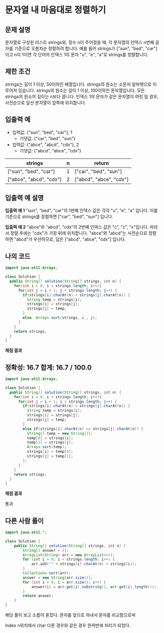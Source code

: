 # 문자열 내 마음대로 정렬하기

## 문제 설명

문자열로 구성된 리스트 strings와, 정수 n이 주어졌을 때, 각 문자열의 인덱스 n번째 글자를 기준으로 오름차순 정렬하려 합니다. 예를 들어 strings가 ["sun", "bed", "car"]이고 n이 1이면 각 단어의 인덱스 1의 문자 "u", "e", "a"로 strings를 정렬합니다.

## 제한 조건

strings는 길이 1 이상, 50이하인 배열입니다.
strings의 원소는 소문자 알파벳으로 이루어져 있습니다.
strings의 원소는 길이 1 이상, 100이하인 문자열입니다.
모든 strings의 원소의 길이는 n보다 큽니다.
인덱스 1의 문자가 같은 문자열이 여럿 일 경우, 사전순으로 앞선 문자열이 앞쪽에 위치합니다.

## 입출력 예

- 입력값: {"sun", "bed", "car"}, 1
  - 기댓값: {"car", "bed", "sun"}
- 입력값: {"abce", "abcd", "cdx"}, 2
  - 기댓값: {"abcd", "abce", "cdx"}

|strings|	n|	return|
|---|---|---|
|["sun", "bed", "car"]|	1|	["car", "bed", "sun"]|
|["abce", "abcd", "cdx"]|	2|	["abcd", "abce", "cdx"]|

## 입출력 예 설명

**입출력 예 1**
"sun", "bed", "car"의 1번째 인덱스 값은 각각 "u", "e", "a" 입니다. 이를 기준으로 strings를 정렬하면 ["car", "bed", "sun"] 입니다.

**입출력 예 2**
"abce"와 "abcd", "cdx"의 2번째 인덱스 값은 "c", "c", "x"입니다. 따라서 정렬 후에는 "cdx"가 가장 뒤에 위치합니다. "abce"와 "abcd"는 사전순으로 정렬하면 "abcd"가 우선하므로, 답은 ["abcd", "abce", "cdx"] 입니다.

## 나의 코드

```java
import java.util.Arrays;

class Solution {
  public String[] solution(String[] strings, int n) {
    for(int i = 0; i < strings.length; i++){
      for(int j = i + 1; j < strings.length; j++) {
        if(strings[i].charAt(n) > strings[j].charAt(n)) {
          String temp = strings[i];
          strings[i] = strings[j];
          strings[j] = temp;
        }
        else  Arrays.sort(strings, i , j);
      }
    }
    return strings;
  }
}
```
**채점 결과**

정확성: 16.7
합계: 16.7 / 100.0
---
```java
import java.util.Arrays;

class Solution {
  public String[] solution(String[] strings, int n) {
    for(int i = 0; i < strings.length; i++){
      for(int j = i + 1; j < strings.length; j++) {
        if(strings[i].charAt(n) > strings[j].charAt(n)) {
          String temp = strings[i];
          strings[i] = strings[j];
          strings[j] = temp;
        }
        else if(strings[i].charAt(n) == strings[j].charAt(n)) {
          String[] temp = new String[2];
          temp[0] = strings[i];
          temp[1] = strings[j];
          Arrays.sort(temp);
          strings[i] = temp[0];
          strings[j] = temp[1];
        };
      }
    }
    return strings;
  }
}
```
**채점 결과**

통과 

## 다른 사람 풀이

```java
import java.util.*;

class Solution {
    public String[] solution(String[] strings, int n) {
        String[] answer = {};
        ArrayList<String> arr = new ArrayList<>();
        for (int i = 0; i < strings.length; i++) {
            arr.add("" + strings[i].charAt(n) + strings[i]);
        }
        Collections.sort(arr);
        answer = new String[arr.size()];
        for (int i = 0; i < arr.size(); i++) {
            answer[i] = arr.get(i).substring(1, arr.get(i).length());
        }
        return answer;
    }
}
```

해당 풀이 보고 소름이 돋았다. 문자를 앞으로 꺼내서 문자를 비교함으로써

Index n위치에서 char 다른 경우와 같은 경우 한꺼번에 처리가 되었다.
